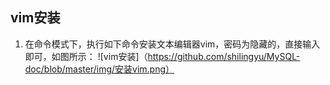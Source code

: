 ## vim安装
1. 在命令模式下，执行如下命令安装文本编辑器vim，密码为隐藏的，直接输入即可，如图所示：
![vim安装]（https://github.com/shilingyu/MySQL-doc/blob/master/img/安装vim.png）
